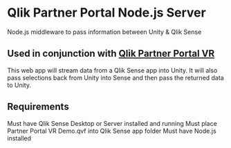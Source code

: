 # Qlik Partner Portal Node.js Server
Node.js middleware to pass information between Unity &amp; Qlik Sense

## Used in conjunction with  [Qlik Partner Portal VR](https://github.com/ImmersiveAnalytics/QlikPartnerPortalVR)
This web app will stream data from a Qlik Sense app into Unity. It will also pass selections back from Unity into Sense and then pass the returned data to Unity.

## Requirements
Must have Qlik Sense Desktop or Server installed and running
Must place Partner Portal VR Demo.qvf into Qlik Sense app folder
Must have Node.js installed
